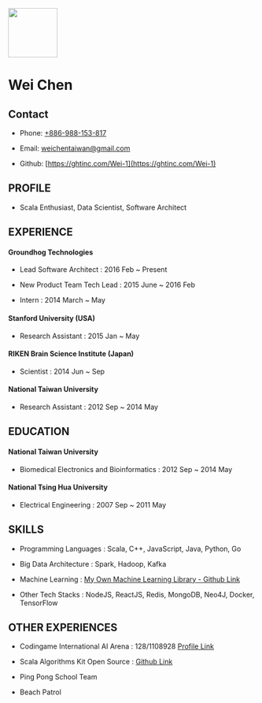<img src="https://i.imgur.com/MCuD0aF.png" width="100px"/>

# Wei Chen

## Contact

 - Phone: [+886-988-153-817](tel:886-988-153-817)

 - Email: [weichentaiwan@gmail.com](mailto://weichentaiwan@gmail.com)

 - Github: [https://ghtinc.com/Wei-1](https://ghtinc.com/Wei-1)

## PROFILE

 - Scala Enthusiast, Data Scientist, Software Architect

## EXPERIENCE

#### Groundhog Technologies

 - Lead Software Architect : 2016 Feb ~ Present

 - New Product Team Tech Lead : 2015 June ~ 2016 Feb

 - Intern : 2014 March ~ May

#### Stanford University (USA)

 - Research Assistant : 2015 Jan ~ May

#### RIKEN Brain Science Institute (Japan)

 - Scientist : 2014 Jun ~ Sep

#### National Taiwan University

 - Research Assistant : 2012 Sep ~ 2014 May

## EDUCATION

#### National Taiwan University

 - Biomedical Electronics and Bioinformatics : 2012 Sep ~ 2014 May

#### National Tsing Hua University

 - Electrical Engineering : 2007 Sep ~ 2011 May

## SKILLS

 - Programming Languages : Scala, C++, JavaScript, Java, Python, Go

 - Big Data Architecture : Spark, Hadoop, Kafka

 - Machine Learning : [My Own Machine Learning Library - Github Link](https://github.com/Wei-1/Scala-Machine-Learning)

 - Other Tech Stacks : NodeJS, ReactJS, Redis, MongoDB, Neo4J, Docker, TensorFlow

## OTHER EXPERIENCES

 - Codingame International AI Arena : 128/1108928 [Profile Link](https://www.codingame.com/profile/3f4adfba53d1ae216fb40f9c51b72c843953371)

 - Scala Algorithms Kit Open Source : [Github Link](https://github.com/huiwang/codingame-scala-kit)

 - Ping Pong School Team
 
 - Beach Patrol
 
 
